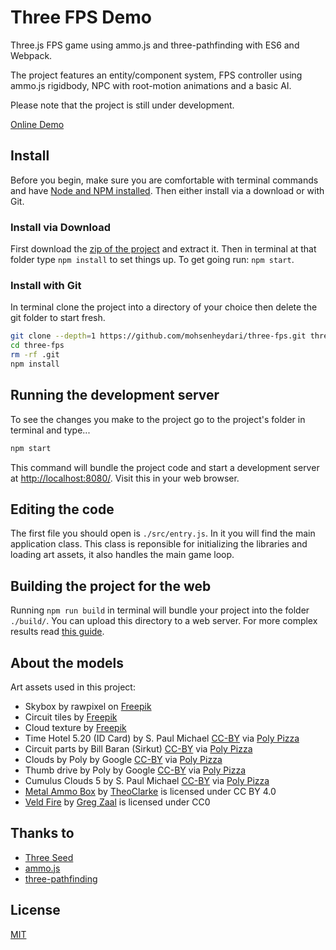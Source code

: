 # Three FPS Demo

Three.js FPS game using ammo.js and three-pathfinding with ES6 and Webpack.

The project features an entity/component system, FPS controller using ammo.js rigidbody, NPC with root-motion animations and a basic AI.

Please note that the project is still under development.

[Online Demo](http://venolabs.com/three-fps-demo/)

## Install
Before you begin, make sure you are comfortable with terminal commands and have [Node and NPM installed](https://www.npmjs.com/get-npm). Then either install via a download or with Git.

### Install via Download
First download the [zip of the project](https://github.com/mohsenheydari/three-fps/archive/master.zip) and extract it. Then in terminal at that folder type `npm install` to set things up. To get going run: `npm start`.

### Install with Git
In terminal clone the project into a directory of your choice then delete the git folder to start fresh.

```bash
git clone --depth=1 https://github.com/mohsenheydari/three-fps.git three-fps
cd three-fps
rm -rf .git
npm install
```

## Running the development server
To see the changes you make to the project go to the project's folder in terminal and type...

```bash
npm start
```

This command will bundle the project code and start a development server at [http://localhost:8080/](http://localhost:8080/). Visit this in your web browser.

## Editing the code
The first file you should open is `./src/entry.js`. In it you will find the main application class. This class is reponsible for initializing the libraries and loading art assets, it also handles the main game loop.

## Building the project for the web
Running `npm run build` in terminal will bundle your project into the folder `./build/`. You can upload this directory to a web server. For more complex results read [this guide](https://webpack.js.org/guides/production/).

## About the models
Art assets used in this project:

* Skybox by rawpixel on [Freepik](https://www.freepik.com/free-vector/stream-binary-code-design-vector_31069134.htm#fromView=search&page=1&position=1&uuid=35f96bea-3cd1-46c7-9677-036b4e7a2269)
* Circuit tiles by [Freepik](https://www.freepik.com/free-photo/top-view-circuit-board-close-up_20282397.htm#&position=8&from_view=search&track=ais&uuid=bd03caf3-895d-4be5-9b39-8a9f16b3e759)
* Cloud texture by [Freepik](https://www.freepik.com/free-vector/circuit-background-flat-design_1019409.htm#fromView=search&page=1&position=29&uuid=70b84d2b-8a58-4e12-95b9-d6d4ca1c1bf9)
* Time Hotel 5.20 (ID Card) by S. Paul Michael [CC-BY](https://creativecommons.org/licenses/by/3.0/) via [Poly Pizza](https://poly.pizza/m/0ZXI8WCHi9_)
* Circuit parts by Bill Baran (Sirkut) [CC-BY](https://creativecommons.org/licenses/by/3.0/) via [Poly Pizza](https://poly.pizza/m/fL02Z7OItO9)
* Clouds by Poly by Google [CC-BY](https://creativecommons.org/licenses/by/3.0/) via [Poly Pizza](https://poly.pizza/m/5vL346OfNST)
* Thumb drive by Poly by Google [CC-BY](https://creativecommons.org/licenses/by/3.0/) via [Poly Pizza](https://poly.pizza/m/8DhBCSmGQ2I)
* Cumulus Clouds 5 by S. Paul Michael [CC-BY](https://creativecommons.org/licenses/by/3.0/) via [Poly Pizza](https://poly.pizza/m/25RmW99gwuv)
* [Metal Ammo Box](https://skfb.ly/6UAQY) by [TheoClarke](https://sketchfab.com/TheoClarke) is licensed under CC BY 4.0
* [Veld Fire](https://hdrihaven.com/hdri/?h=veld_fire) by [Greg Zaal](https://hdrihaven.com/hdris/?a=Greg%20Zaal) is licensed under CC0

## Thanks to
* [Three Seed](https://github.com/edwinwebb/three-seed)
* [ammo.js](https://github.com/kripken/ammo.js/)
* [three-pathfinding](https://github.com/donmccurdy/three-pathfinding)

## License
[MIT](https://github.com/mohsenheydari/three-fps/blob/master/LICENSE)
